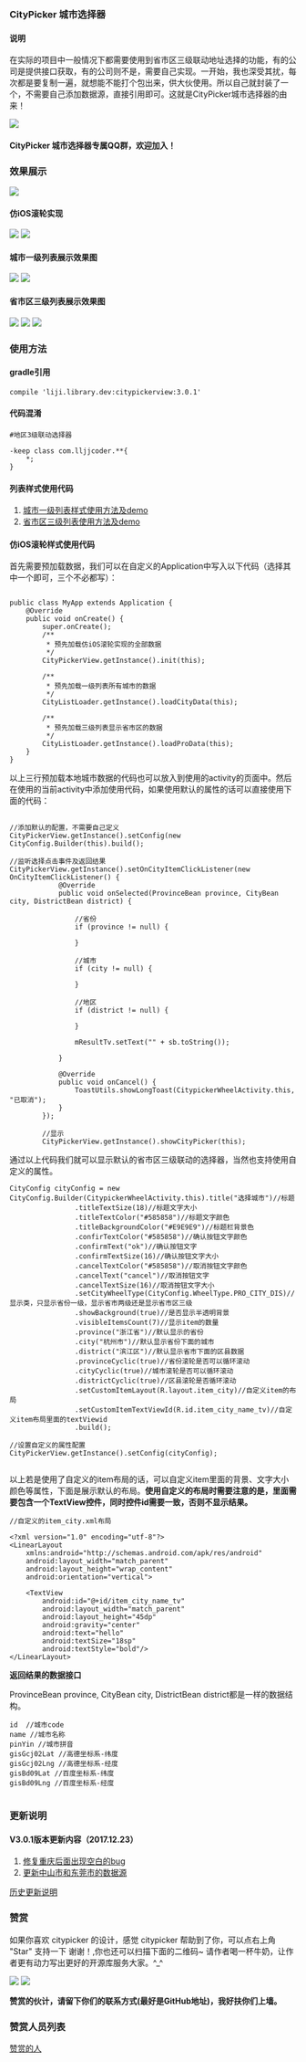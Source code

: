 ### **CityPicker 城市选择器**

#### **说明**

在实际的项目中一般情况下都需要使用到省市区三级联动地址选择的功能，有的公司是提供接口获取，有的公司则不是，需要自己实现。一开始，我也深受其扰，每次都是要复制一遍，就想能不能打个包出来，供大伙使用。所以自己就封装了一个，不需要自己添加数据源，直接引用即可。这就是CityPicker城市选择器的由来！




![](http://img.blog.csdn.net/20180117170913580?watermark/2/text/aHR0cDovL2Jsb2cuY3Nkbi5uZXQvbGlqaV94Yw==/font/5a6L5L2T/fontsize/400/fill/I0JBQkFCMA==/dissolve/70/gravity/SouthEast)

#### **CityPicker 城市选择器专属QQ群，欢迎加入！**


### **效果展示**


![](http://img.blog.csdn.net/20171217104511214?watermark/2/text/aHR0cDovL2Jsb2cuY3Nkbi5uZXQvbGlqaV94Yw==/font/5a6L5L2T/fontsize/400/fill/I0JBQkFCMA==/dissolve/70/gravity/SouthEast)  

#### **仿iOS滚轮实现**

![](http://img.blog.csdn.net/20171217113122669?watermark/2/text/aHR0cDovL2Jsb2cuY3Nkbi5uZXQvbGlqaV94Yw==/font/5a6L5L2T/fontsize/400/fill/I0JBQkFCMA==/dissolve/70/gravity/SouthEast) ![](http://img.blog.csdn.net/20171217113133546?watermark/2/text/aHR0cDovL2Jsb2cuY3Nkbi5uZXQvbGlqaV94Yw==/font/5a6L5L2T/fontsize/400/fill/I0JBQkFCMA==/dissolve/70/gravity/SouthEast)

#### **城市一级列表展示效果图**

 ![](http://img.blog.csdn.net/20171217110803599?watermark/2/text/aHR0cDovL2Jsb2cuY3Nkbi5uZXQvbGlqaV94Yw==/font/5a6L5L2T/fontsize/400/fill/I0JBQkFCMA==/dissolve/70/gravity/SouthEast)     ![](http://img.blog.csdn.net/20171217112213023?watermark/2/text/aHR0cDovL2Jsb2cuY3Nkbi5uZXQvbGlqaV94Yw==/font/5a6L5L2T/fontsize/400/fill/I0JBQkFCMA==/dissolve/70/gravity/SouthEast)

#### **省市区三级列表展示效果图**

![](http://img.blog.csdn.net/20171217112838613?watermark/2/text/aHR0cDovL2Jsb2cuY3Nkbi5uZXQvbGlqaV94Yw==/font/5a6L5L2T/fontsize/400/fill/I0JBQkFCMA==/dissolve/70/gravity/SouthEast) ![](http://img.blog.csdn.net/20171217112850749?watermark/2/text/aHR0cDovL2Jsb2cuY3Nkbi5uZXQvbGlqaV94Yw==/font/5a6L5L2T/fontsize/400/fill/I0JBQkFCMA==/dissolve/70/gravity/SouthEast) ![](http://img.blog.csdn.net/20171217112902207?watermark/2/text/aHR0cDovL2Jsb2cuY3Nkbi5uZXQvbGlqaV94Yw==/font/5a6L5L2T/fontsize/400/fill/I0JBQkFCMA==/dissolve/70/gravity/SouthEast)


### **使用方法**

#### **gradle引用**

```
compile 'liji.library.dev:citypickerview:3.0.1'
```

#### **代码混淆**

```
#地区3级联动选择器

-keep class com.lljjcoder.**{
	*;
}
```
#### **列表样式使用代码**

 1. [城市一级列表样式使用方法及demo](https://github.com/crazyandcoder/citypicker/wiki/%E6%A0%B7%E5%BC%8F%E4%BA%8C%EF%BC%88%E5%9F%8E%E5%B8%82%E4%B8%80%E7%BA%A7%E5%88%97%E8%A1%A8%E5%B1%95%E7%A4%BA%EF%BC%89)
 2. [省市区三级列表使用方法及demo](https://github.com/crazyandcoder/citypicker/wiki/%E6%A0%B7%E5%BC%8F%E4%B8%89%EF%BC%88%E7%9C%81%E5%B8%82%E5%8C%BA%E4%B8%89%E7%BA%A7%E5%88%97%E8%A1%A8%EF%BC%89)

#### **仿iOS滚轮样式使用代码**

首先需要预加载数据，我们可以在自定义的Application中写入以下代码（选择其中一个即可，三个不必都写）：

```

public class MyApp extends Application {
    @Override
    public void onCreate() {
        super.onCreate();
        /**
         * 预先加载仿iOS滚轮实现的全部数据
         */
        CityPickerView.getInstance().init(this);
        
        /**
         * 预先加载一级列表所有城市的数据
         */
        CityListLoader.getInstance().loadCityData(this);
        
        /**
         * 预先加载三级列表显示省市区的数据
         */
        CityListLoader.getInstance().loadProData(this);
    }
}

```

以上三行预加载本地城市数据的代码也可以放入到使用的activity的页面中。然后在使用的当前activity中添加使用代码，如果使用默认的属性的话可以直接使用下面的代码：

```

//添加默认的配置，不需要自己定义
CityPickerView.getInstance().setConfig(new CityConfig.Builder(this).build();

//监听选择点击事件及返回结果
CityPickerView.getInstance().setOnCityItemClickListener(new OnCityItemClickListener() {
            @Override
            public void onSelected(ProvinceBean province, CityBean city, DistrictBean district) {
                 
                //省份
                if (province != null) {
                    
                }
                
                //城市
                if (city != null) {
                    
                }
                
                //地区
                if (district != null) {
                    
                }
                
                mResultTv.setText("" + sb.toString());
                
            }
            
            @Override
            public void onCancel() {
                ToastUtils.showLongToast(CitypickerWheelActivity.this, "已取消");
            }
        });

		//显示
        CityPickerView.getInstance().showCityPicker(this);
```

通过以上代码我们就可以显示默认的省市区三级联动的选择器，当然也支持使用自定义的属性。

```
CityConfig cityConfig = new CityConfig.Builder(CitypickerWheelActivity.this).title("选择城市")//标题
                .titleTextSize(18)//标题文字大小
                .titleTextColor("#585858")//标题文字颜色
                .titleBackgroundColor("#E9E9E9")//标题栏背景色
                .confirTextColor("#585858")//确认按钮文字颜色
                .confirmText("ok")//确认按钮文字
                .confirmTextSize(16)//确认按钮文字大小
                .cancelTextColor("#585858")//取消按钮文字颜色
                .cancelText("cancel")//取消按钮文字
                .cancelTextSize(16)//取消按钮文字大小
                .setCityWheelType(CityConfig.WheelType.PRO_CITY_DIS)//显示类，只显示省份一级，显示省市两级还是显示省市区三级
                .showBackground(true)//是否显示半透明背景
                .visibleItemsCount(7)//显示item的数量
                .province("浙江省")//默认显示的省份
                .city("杭州市")//默认显示省份下面的城市
                .district("滨江区")//默认显示省市下面的区县数据
                .provinceCyclic(true)//省份滚轮是否可以循环滚动
                .cityCyclic(true)//城市滚轮是否可以循环滚动
                .districtCyclic(true)//区县滚轮是否循环滚动
                .setCustomItemLayout(R.layout.item_city)//自定义item的布局
                .setCustomItemTextViewId(R.id.item_city_name_tv)//自定义item布局里面的textViewid
                .build();

//设置自定义的属性配置
CityPickerView.getInstance().setConfig(cityConfig);
                
```

以上若是使用了自定义的item布局的话，可以自定义item里面的背景、文字大小颜色等属性，下面是展示默认的布局。**使用自定义的布局时需要注意的是，里面需要包含一个TextView控件，同时控件id需要一致，否则不显示结果。**

```
//自定义的item_city.xml布局

<?xml version="1.0" encoding="utf-8"?>
<LinearLayout
    xmlns:android="http://schemas.android.com/apk/res/android"
    android:layout_width="match_parent"
    android:layout_height="wrap_content"
    android:orientation="vertical">

    <TextView
        android:id="@+id/item_city_name_tv"
        android:layout_width="match_parent"
        android:layout_height="45dp"
        android:gravity="center"
        android:text="hello"
        android:textSize="18sp"
        android:textStyle="bold"/>
</LinearLayout>
```

**返回结果的数据接口**

ProvinceBean province, CityBean city, DistrictBean district都是一样的数据结构。
```
id  //城市code
name //城市名称
pinYin //城市拼音
gisGcj02Lat //高德坐标系-纬度
gisGcj02Lng //高德坐标系-经度
gisBd09Lat //百度坐标系-纬度
gisBd09Lng //百度坐标系-经度


```

### **更新说明**

#### **V3.0.1版本更新内容（2017.12.23）**

 1. [修复重庆后面出现空白的bug](https://github.com/crazyandcoder/citypicker/issues/53)
 2. [更新中山市和东莞市的数据源](https://github.com/crazyandcoder/citypicker/issues/82)

[历史更新说明](https://github.com/crazyandcoder/citypicker/wiki/%E5%8E%86%E5%8F%B2%E6%9B%B4%E6%96%B0%E8%AE%B0%E5%BD%95)

### **赞赏**

如果你喜欢 citypicker 的设计，感觉 citypicker 帮助到了你，可以点右上角 "Star" 支持一下 谢谢！,你也还可以扫描下面的二维码~ 请作者喝一杯牛奶，让作者更有动力写出更好的开源库服务大家。^_^


 ![](http://img.blog.csdn.net/20180102115819490?watermark/2/text/aHR0cDovL2Jsb2cuY3Nkbi5uZXQvbGlqaV94Yw==/font/5a6L5L2T/fontsize/400/fill/I0JBQkFCMA==/dissolve/70/gravity/SouthEast)              ![](http://img.blog.csdn.net/20180102115834628?watermark/2/text/aHR0cDovL2Jsb2cuY3Nkbi5uZXQvbGlqaV94Yw==/font/5a6L5L2T/fontsize/400/fill/I0JBQkFCMA==/dissolve/70/gravity/SouthEast)
 
**赞赏的伙计，请留下你们的联系方式(最好是GitHub地址)，我好扶你们上墙。**
 
 
### **赞赏人员列表**
[赞赏的人](https://github.com/crazyandcoder/citypicker/wiki/%E8%B5%9E%E8%B5%8F%E7%9A%84%E4%BA%BA)



 
